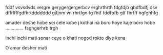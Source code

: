 
fddf
vsvsdvds vergre gerygergergerbcv erghrthrth 
fdgfdjb gbdfbdfj
dsv  dfffffffgdfhrtddddddd
gjfjnm vn rhrtfgn fg fhtf
fddfbfb gtf fhrtff   hgfghhfg

amader deshe hobe sei cele kobe j kothai na boro hoye kaje boro hobe ..............
fsghgerhrb  trgh

inchi inchi mati sonar ceye o khati nogod rokto diye kena 

O amar desher mati